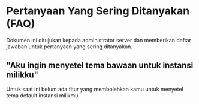 # Pertanyaan Yang Sering Ditanyakan (FAQ)
Dokumen ini ditujukan kepada administrator server dan memberikan daftar jawaban untuk pertanyaan yang sering ditanyakan.

## "Aku ingin menyetel tema bawaan untuk instansi milikku"
Untuk saat ini belum ada fitur yang membolehkan kamu untuk menyetel tema default instansi milikmu.
